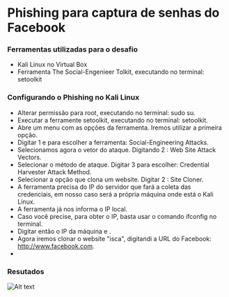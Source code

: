 # Phishing para captura de senhas do Facebook

### Ferramentas utilizadas para o desafio

- Kali Linux no Virtual Box
- Ferramenta The Social-Engenieer Tolkit, executando no terminal: setoolkit

### Configurando o Phishing no Kali Linux

- Alterar permissão para root, executando no terminal: sudo su.
- Executar a ferramente setoolkit, executando no terminal: setoolkit.
- Abre um menu com as opções da ferramenta. Iremos utilizar a primeira opção.
- Digitar 1 e <ENTER> para escolher a ferramenta: Social-Engineering Attacks.
- Selecionamos agora o vetor do ataque. Digitando 2 <ENTER>: Web Site Attack Vectors.
- Selecionar o método de ataque. Digitar 3 <ENTER> para escolher: Credential Harvester Attack Method.
- Selecionar a opção que clona um website. Digitar 2 <ENTER>: Site Cloner.
- A ferramenta precisa do IP do servidor que fará a coleta das credenciais, em nosso caso será a própria
  máquina onde está o Kali Linux.
- A ferramenta já nos informa o IP local.
- Caso você precise, para obter o IP, basta usar o comando ifconfig no terminal.
- Digitar então o IP da máquina e <ENTER>.
- Agora iremos clonar o website "isca", digitandi a URL do Facebook: http://www.facebook.com.
- 

### Resutados

![Alt text](./passwd.png "Optional title")
